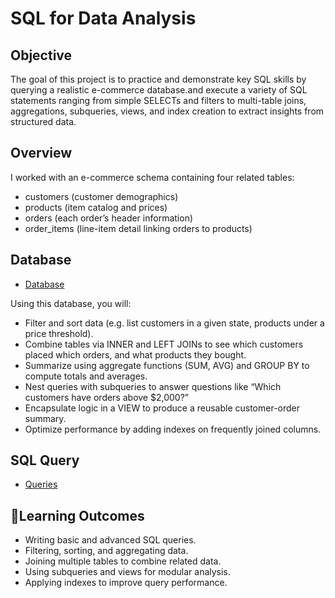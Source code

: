 # SQL for Data Analysis

## Objective
The goal of this project is to practice and demonstrate key SQL skills by querying a realistic e-commerce database.and execute a variety of SQL statements ranging from simple SELECTs and filters to multi-table joins, aggregations, subqueries, views, and index creation to extract insights from structured data.

## Overview
I worked with an e-commerce schema containing four related tables:
- customers (customer demographics)
- products (item catalog and prices)
- orders (each order’s header information)
- order_items (line-item detail linking orders to products)

## Database
- <a href="https://github.com/VidyavaVidyavati/SQL-for-Data-Analysis/blob/main/SQL%20database.sql">Database</a>

Using this database, you will:
- Filter and sort data (e.g. list customers in a given state, products under a price threshold).
- Combine tables via INNER and LEFT JOINs to see which customers placed which orders, and what products they bought.
- Summarize using aggregate functions (SUM, AVG) and GROUP BY to compute totals and averages.
- Nest queries with subqueries to answer questions like “Which customers have orders above $2,000?”
- Encapsulate logic in a VIEW to produce a reusable customer-order summary.
- Optimize performance by adding indexes on frequently joined columns.

## SQL Query
- <a href="https://github.com/VidyavaVidyavati/SQL-for-Data-Analysis/blob/main/SQL%20Query.sql">Queries</a>

## 🎯Learning Outcomes
- Writing basic and advanced SQL queries.
- Filtering, sorting, and aggregating data.
- Joining multiple tables to combine related data.
- Using subqueries and views for modular analysis.
- Applying indexes to improve query performance.

